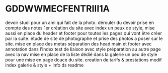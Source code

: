 # GDDWWMECFENTRIII1A
devoir studi pour un ami qui fait de la photo.
dérouler du devoir
prise en compte des notes
1er création du site avec index un peux de style, mise aussi en place du header et footer pour toutes les pages qui vont être créer par la suite.
étude de site de photographe et prise des photos a poser sur le site.
mise en place des metas
séparation des head main et footer avec annotation dans l'index
test de liaison avec style
préparation au autre page avec la nav
mise en place de la liste dédié dans la galerie
un peu de style pour une mise en page douce du site.
creation de tarifs & prestations
modif index  galerie & style + info ds readme
